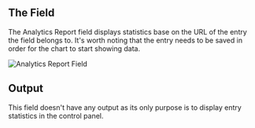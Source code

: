 ## The Field

The Analytics Report field displays statistics base on the URL of the entry the field belongs to. It's worth noting that the entry needs to be saved in order for the chart to start showing data.

![Analytics Report Field](https://dukt.net/uploads/plugin-screenshots/analytics/2.0/analytics-report-field-type.png)

## Output

This field doesn't have any output as its only purpose is to display entry statistics in the control panel.